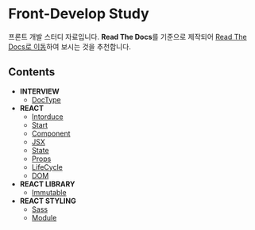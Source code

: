 # Front-Develop Study

프론트 개발 스터디 자료입니다. **Read The Docs**를 기준으로 제작되어 [Read The Docs로 이동](https://hangem-study.readthedocs.io/en/latest/)하여 보시는 것을 추천합니다.

## Contents

- **INTERVIEW**
    - [DocType](./interview/doctype.md)
- **REACT**
    - [Intorduce](./react/about.md)
    - [Start](./react/start.md)
    - [Component](./react/component.md)
    - [JSX](./react/jsx.md)
    - [State](./react/state.md)
    - [Props](./react/props.md)
    - [LifeCycle](./react/lifecycle.md)
    - [DOM](./react/dom.md)
- **REACT LIBRARY**
    - [Immutable](./react-library/immutable.md)
- **REACT STYLING**
    - [Sass](./react-styling/sass.md)
    - [Module](./react-styling/module.md)